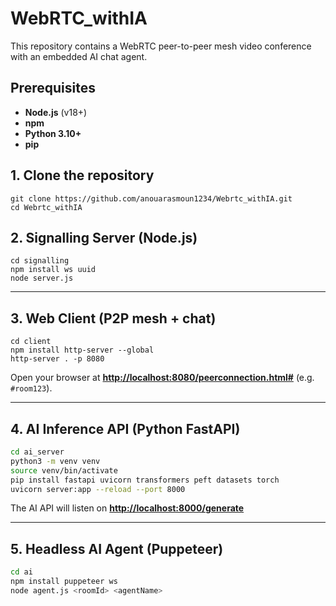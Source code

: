 # WebRTC\_withIA

This repository contains a WebRTC peer-to-peer mesh video conference with an embedded AI chat agent.

## Prerequisites

* **Node.js** (v18+)
* **npm**
* **Python 3.10+**
* **pip**

## 1. Clone the repository

```
git clone https://github.com/anouarasmoun1234/Webrtc_withIA.git
cd Webrtc_withIA
```

## 2. Signalling Server (Node.js)

```
cd signalling
npm install ws uuid
node server.js
```

---

## 3. Web Client (P2P mesh + chat)

```
cd client
npm install http-server --global
http-server . -p 8080
```

Open your browser at **[http://localhost:8080/peerconnection.html#](http://localhost:8080/peerconnection.html#)<roomId>** (e.g. `#room123`).

---

## 4. AI Inference API (Python FastAPI)

```bash
cd ai_server
python3 -m venv venv
source venv/bin/activate
pip install fastapi uvicorn transformers peft datasets torch
uvicorn server:app --reload --port 8000
```

The AI API will listen on **[http://localhost:8000/generate](http://localhost:8000/generate)**

---

## 5. Headless AI Agent (Puppeteer)

```bash
cd ai
npm install puppeteer ws
node agent.js <roomId> <agentName>
```
